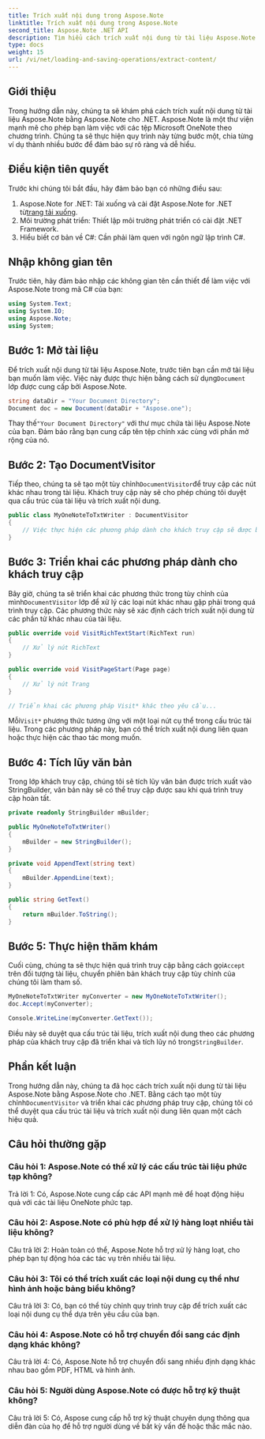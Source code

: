 ```yaml
---
title: Trích xuất nội dung trong Aspose.Note
linktitle: Trích xuất nội dung trong Aspose.Note
second_title: Aspose.Note .NET API
description: Tìm hiểu cách trích xuất nội dung từ tài liệu Aspose.Note bằng Aspose.Note for .NET. Hướng dẫn toàn diện này sẽ hướng dẫn bạn từng bước thực hiện quy trình.
type: docs
weight: 15
url: /vi/net/loading-and-saving-operations/extract-content/
---
```

## Giới thiệu

Trong hướng dẫn này, chúng ta sẽ khám phá cách trích xuất nội dung từ tài liệu Aspose.Note bằng Aspose.Note cho .NET. Aspose.Note là một thư viện mạnh mẽ cho phép bạn làm việc với các tệp Microsoft OneNote theo chương trình. Chúng ta sẽ thực hiện quy trình này từng bước một, chia từng ví dụ thành nhiều bước để đảm bảo sự rõ ràng và dễ hiểu.

## Điều kiện tiên quyết

Trước khi chúng tôi bắt đầu, hãy đảm bảo bạn có những điều sau:

1.  Aspose.Note for .NET: Tải xuống và cài đặt Aspose.Note for .NET từ[trang tải xuống](https://releases.aspose.com/note/net/).
2. Môi trường phát triển: Thiết lập môi trường phát triển có cài đặt .NET Framework.
3. Hiểu biết cơ bản về C#: Cần phải làm quen với ngôn ngữ lập trình C#.

## Nhập không gian tên

Trước tiên, hãy đảm bảo nhập các không gian tên cần thiết để làm việc với Aspose.Note trong mã C# của bạn:

```csharp
using System.Text;
using System.IO;
using Aspose.Note;
using System;
```

## Bước 1: Mở tài liệu

 Để trích xuất nội dung từ tài liệu Aspose.Note, trước tiên bạn cần mở tài liệu bạn muốn làm việc. Việc này được thực hiện bằng cách sử dụng`Document` lớp được cung cấp bởi Aspose.Note.

```csharp
string dataDir = "Your Document Directory";
Document doc = new Document(dataDir + "Aspose.one");
```

 Thay thế`"Your Document Directory"` với thư mục chứa tài liệu Aspose.Note của bạn. Đảm bảo rằng bạn cung cấp tên tệp chính xác cùng với phần mở rộng của nó.

## Bước 2: Tạo DocumentVisitor

 Tiếp theo, chúng ta sẽ tạo một tùy chỉnh`DocumentVisitor`để truy cập các nút khác nhau trong tài liệu. Khách truy cập này sẽ cho phép chúng tôi duyệt qua cấu trúc của tài liệu và trích xuất nội dung.

```csharp
public class MyOneNoteToTxtWriter : DocumentVisitor
{
    // Việc thực hiện các phương pháp dành cho khách truy cập sẽ được bổ sung trong các bước tiếp theo.
}
```

## Bước 3: Triển khai các phương pháp dành cho khách truy cập

 Bây giờ, chúng ta sẽ triển khai các phương thức trong tùy chỉnh của mình`DocumentVisitor` lớp để xử lý các loại nút khác nhau gặp phải trong quá trình truy cập. Các phương thức này sẽ xác định cách trích xuất nội dung từ các phần tử khác nhau của tài liệu.

```csharp
public override void VisitRichTextStart(RichText run)
{
    // Xử lý nút RichText
}

public override void VisitPageStart(Page page)
{
    // Xử lý nút Trang
}

// Triển khai các phương pháp Visit* khác theo yêu cầu...
```

 Mỗi`Visit*` phương thức tương ứng với một loại nút cụ thể trong cấu trúc tài liệu. Trong các phương pháp này, bạn có thể trích xuất nội dung liên quan hoặc thực hiện các thao tác mong muốn.

## Bước 4: Tích lũy văn bản

Trong lớp khách truy cập, chúng tôi sẽ tích lũy văn bản được trích xuất vào StringBuilder, văn bản này sẽ có thể truy cập được sau khi quá trình truy cập hoàn tất.

```csharp
private readonly StringBuilder mBuilder;

public MyOneNoteToTxtWriter()
{
    mBuilder = new StringBuilder();
}

private void AppendText(string text)
{
    mBuilder.AppendLine(text);
}

public string GetText()
{
    return mBuilder.ToString();
}
```

## Bước 5: Thực hiện thăm khám

Cuối cùng, chúng ta sẽ thực hiện quá trình truy cập bằng cách gọi`Accept` trên đối tượng tài liệu, chuyển phiên bản khách truy cập tùy chỉnh của chúng tôi làm tham số.

```csharp
MyOneNoteToTxtWriter myConverter = new MyOneNoteToTxtWriter();
doc.Accept(myConverter);

Console.WriteLine(myConverter.GetText());
```

 Điều này sẽ duyệt qua cấu trúc tài liệu, trích xuất nội dung theo các phương pháp của khách truy cập đã triển khai và tích lũy nó trong`StringBuilder`.

## Phần kết luận

 Trong hướng dẫn này, chúng ta đã học cách trích xuất nội dung từ tài liệu Aspose.Note bằng Aspose.Note cho .NET. Bằng cách tạo một tùy chỉnh`DocumentVisitor` và triển khai các phương pháp truy cập, chúng tôi có thể duyệt qua cấu trúc tài liệu và trích xuất nội dung liên quan một cách hiệu quả.

## Câu hỏi thường gặp

### Câu hỏi 1: Aspose.Note có thể xử lý các cấu trúc tài liệu phức tạp không?

Trả lời 1: Có, Aspose.Note cung cấp các API mạnh mẽ để hoạt động hiệu quả với các tài liệu OneNote phức tạp.

### Câu hỏi 2: Aspose.Note có phù hợp để xử lý hàng loạt nhiều tài liệu không?

Câu trả lời 2: Hoàn toàn có thể, Aspose.Note hỗ trợ xử lý hàng loạt, cho phép bạn tự động hóa các tác vụ trên nhiều tài liệu.

### Câu hỏi 3: Tôi có thể trích xuất các loại nội dung cụ thể như hình ảnh hoặc bảng biểu không?

Câu trả lời 3: Có, bạn có thể tùy chỉnh quy trình truy cập để trích xuất các loại nội dung cụ thể dựa trên yêu cầu của bạn.

### Câu hỏi 4: Aspose.Note có hỗ trợ chuyển đổi sang các định dạng khác không?

Câu trả lời 4: Có, Aspose.Note hỗ trợ chuyển đổi sang nhiều định dạng khác nhau bao gồm PDF, HTML và hình ảnh.

### Câu hỏi 5: Người dùng Aspose.Note có được hỗ trợ kỹ thuật không?

Câu trả lời 5: Có, Aspose cung cấp hỗ trợ kỹ thuật chuyên dụng thông qua diễn đàn của họ để hỗ trợ người dùng về bất kỳ vấn đề hoặc thắc mắc nào.